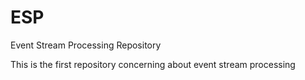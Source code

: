 # ESP
Event Stream Processing Repository

This is the first repository concerning about event stream processing

